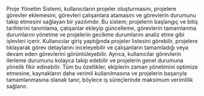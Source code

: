 Proje Yönetim Sistemi, kullanıcıların projeler oluşturmasını, projelere görevler eklemesini, görevleri çalışanlara atamasını ve görevlerin durumunu takip etmesini sağlayan bir yazılımdır.
Bu sistem; projelerin başlangıç ve bitiş tarihlerini tanımlama, çalışanlar ekleyip güncelleme, görevlerin tamamlanma durumlarını yönetme ve projelerin gecikme durumlarını analiz etme gibi işlevleri içerir.
Kullanıcılar giriş yaptığında projeler listesini görebilir, projelere tıklayarak görev detaylarını inceleyebilir ve çalışanların tamamladığı veya devam eden görevlerini görüntüleyebilir.
Ayrıca, kullanıcılar görevlerin ilerleme durumunu kolayca takip edebilir ve projelerin genel durumuna yönelik fikir edinebilir.
Tüm bu özellikler, ekiplerin zaman yönetimini optimize etmesine, kaynakların daha verimli kullanılmasına ve projelerin başarıyla tamamlanmasına olanak tanır, böylece iş süreçlerinde maksimum verimlilik sağlanır.
